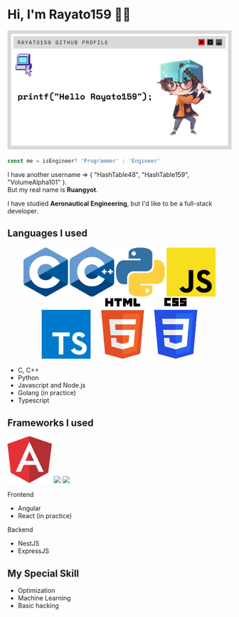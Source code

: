<h1>Hi, I'm Rayato159 👨‍💻</h1>

<p align="center"><img src="https://github.com/Rayato159/Rayato159/blob/main/img/Github_profile.png"></p>

```Javascript
const me = isEngineer? 'Programmer' : 'Engineer'
```

<p>
  I have another username => { "HashTable48", "HashTable159", "VolumeAlpha101" }.<br>
  But my real name is <strong>Ruangyot</strong>.
</p>

<p>I have studied <strong>Aeronautical Engineering</strong>, but I'd like to be a full-stack developer.</p>

<h2>Languages I used</h2>
<p align="center">
  <img src="https://github.com/Rayato159/Rayato159/blob/main/img/c.png" width="100" heigth="100">
  <img src="https://github.com/Rayato159/Rayato159/blob/main/img/cpp.png" width="100" heigth="100">
  <img src="https://github.com/Rayato159/Rayato159/blob/main/img/python.png" width="110" heigth="110">
  <img src="https://github.com/Rayato159/Rayato159/blob/main/img/js.png" width="110" heigth="110">
  <img src="https://github.com/Rayato159/Rayato159/blob/main/img/ts.png" width="110" heigth="110">
  <img src="https://github.com/Rayato159/Rayato159/blob/main/img/html.png" width="136" heigth="136">
  <img src="https://github.com/Rayato159/Rayato159/blob/main/img/css.png" width="97" heigth="97">
</p>
<ul>
  <li>C, C++</li>
  <li>Python</li>
  <li>Javascript and Node.js</li>
  <li>Golang (in practice)</li>
  <li>Typescript</li>
</ul>

<h2>Frameworks I used</h2>
<p align="left">
  <img src="https://github.com/Rayato159/Rayato159/blob/main/img/angular.png" width="100" heigth="100">
  <img src="https://upload.wikimedia.org/wikipedia/commons/thumb/4/47/React.svg/1200px-React.svg.png" width="110" heigth="110">
  <img src="https://docs.nestjs.com/assets/logo-small.svg" width="110" heigth="110">
</p>
<p align="left">Frontend</p>
<ul>
  <li>Angular</li>
  <li>React (in practice)</li>
</ul>

<p align="left">Backend</p>
<ul>
  <li>NestJS</li>
  <li>ExpressJS</li>
</ul>

<h2>My Special Skill</h2>
<ul>
  <li>Optimization</li>
  <li>Machine Learning</li>
  <li>Basic hacking</li>
</ul>
